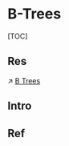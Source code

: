# B-Trees

[TOC]



## Res
↗ [B Trees](../../../../../../🦄%20Algorithm%20&%20Data%20Structure/Data%20Structures/Tree/B%20Trees/B%20Trees.md)



## Intro


## Ref

